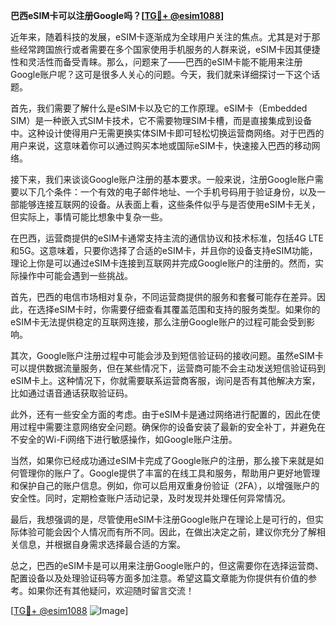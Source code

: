 **巴西eSIM卡可以注册Google吗？[[TG💪+ @esim1088](https://t.me/s/esim1088)]**

近年来，随着科技的发展，eSIM卡逐渐成为全球用户关注的焦点。尤其是对于那些经常跨国旅行或者需要在多个国家使用手机服务的人群来说，eSIM卡因其便捷性和灵活性而备受青睐。那么，问题来了——巴西的eSIM卡能不能用来注册Google账户呢？这可是很多人关心的问题。今天，我们就来详细探讨一下这个话题。

首先，我们需要了解什么是eSIM卡以及它的工作原理。eSIM卡（Embedded SIM）是一种嵌入式SIM卡技术，它不需要物理SIM卡槽，而是直接集成到设备中。这种设计使得用户无需更换实体SIM卡即可轻松切换运营商网络。对于巴西的用户来说，这意味着你可以通过购买本地或国际eSIM卡，快速接入巴西的移动网络。

接下来，我们来谈谈Google账户注册的基本要求。一般来说，注册Google账户需要以下几个条件：一个有效的电子邮件地址、一个手机号码用于验证身份，以及一部能够连接互联网的设备。从表面上看，这些条件似乎与是否使用eSIM卡无关，但实际上，事情可能比想象中复杂一些。

在巴西，运营商提供的eSIM卡通常支持主流的通信协议和技术标准，包括4G LTE和5G。这意味着，只要你选择了合适的eSIM卡，并且你的设备支持eSIM功能，理论上你是可以通过eSIM卡连接到互联网并完成Google账户的注册的。然而，实际操作中可能会遇到一些挑战。

首先，巴西的电信市场相对复杂，不同运营商提供的服务和套餐可能存在差异。因此，在选择eSIM卡时，你需要仔细查看其覆盖范围和支持的服务类型。如果你的eSIM卡无法提供稳定的互联网连接，那么注册Google账户的过程可能会受到影响。

其次，Google账户注册过程中可能会涉及到短信验证码的接收问题。虽然eSIM卡可以提供数据流量服务，但在某些情况下，运营商可能不会主动发送短信验证码到eSIM卡上。这种情况下，你就需要联系运营商客服，询问是否有其他解决方案，比如通过语音通话获取验证码。

此外，还有一些安全方面的考虑。由于eSIM卡是通过网络进行配置的，因此在使用过程中需要注意网络安全问题。确保你的设备安装了最新的安全补丁，并避免在不安全的Wi-Fi网络下进行敏感操作，如Google账户注册。

当然，如果你已经成功通过eSIM卡完成了Google账户的注册，那么接下来就是如何管理你的账户了。Google提供了丰富的在线工具和服务，帮助用户更好地管理和保护自己的账户信息。例如，你可以启用双重身份验证（2FA），以增强账户的安全性。同时，定期检查账户活动记录，及时发现并处理任何异常情况。

最后，我想强调的是，尽管使用eSIM卡注册Google账户在理论上是可行的，但实际体验可能会因个人情况而有所不同。因此，在做出决定之前，建议你充分了解相关信息，并根据自身需求选择最合适的方案。

总之，巴西的eSIM卡是可以用来注册Google账户的，但这需要你在选择运营商、配置设备以及处理验证码等方面多加注意。希望这篇文章能为你提供有价值的参考。如果你还有其他疑问，欢迎随时留言交流！

[[TG💪+ @esim1088](https://t.me/s/esim1088) ![Image](https://i.postimg.cc/4NQfJmqS/Snipaste-2025-05-13-00-14-12.png)]